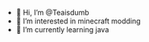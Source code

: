 - 👋 Hi, I’m @Teaisdumb
- 👀 I’m interested in minecraft modding
- 🌱 I’m currently learning java
<!---
Teaisdumb/Teaisdumb is a ✨ special ✨ repository because its `README.md` (this file) appears on your GitHub profile.
You can click the Preview link to take a look at your changes.
--->

